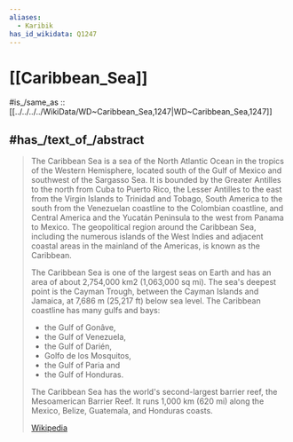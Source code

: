 ```yaml
---
aliases:
  - Karibik
has_id_wikidata: Q1247
---
```


# [[Caribbean_Sea]] 

#is_/same_as :: [[../../../../WikiData/WD~Caribbean_Sea,1247|WD~Caribbean_Sea,1247]] 

## #has_/text_of_/abstract 

> The Caribbean Sea is a sea of the North Atlantic Ocean in the tropics of the Western Hemisphere, 
> located south of the Gulf of Mexico and southwest of the Sargasso Sea. 
> It is bounded by the Greater Antilles to the north from Cuba to Puerto Rico, 
> the Lesser Antilles to the east from the Virgin Islands to Trinidad and Tobago, 
> South America to the south from the Venezuelan coastline to the Colombian coastline, 
> and Central America and the Yucatán Peninsula to the west from Panama to Mexico. 
> The geopolitical region around the Caribbean Sea, 
> including the numerous islands of the West Indies 
> and adjacent coastal areas in the mainland of the Americas, is known as the Caribbean.
>
> The Caribbean Sea is one of the largest seas on Earth and has an area of about 2,754,000 km2 (1,063,000 sq mi). 
> The sea's deepest point is the Cayman Trough, 
> between the Cayman Islands and Jamaica, at 7,686 m (25,217 ft) below sea level. 
> The Caribbean coastline has many gulfs and bays: 
> - the Gulf of Gonâve, 
> - the Gulf of Venezuela, 
> - the Gulf of Darién, 
> - Golfo de los Mosquitos, 
> - the Gulf of Paria and 
> - the Gulf of Honduras.
>
> The Caribbean Sea has the world's second-largest barrier reef, the Mesoamerican Barrier Reef. 
> It runs 1,000 km (620 mi) along the Mexico, Belize, Guatemala, and Honduras coasts.
>
> [Wikipedia](https://en.wikipedia.org/wiki/Caribbean%20Sea) 

